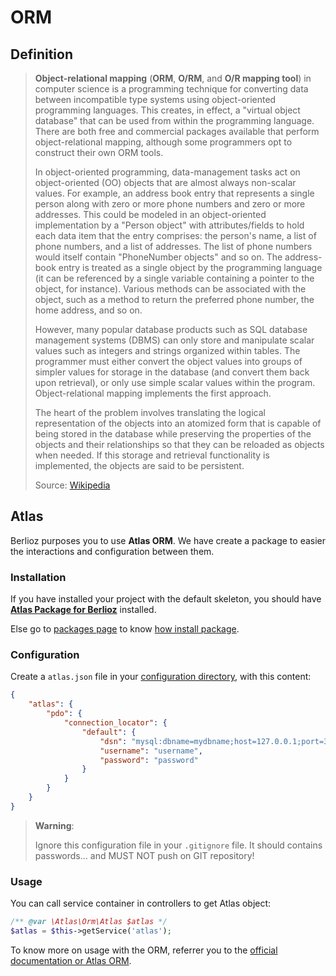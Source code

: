 # ORM

## Definition

> **Object-relational mapping** (**ORM**, **O/RM**, and **O/R mapping tool**) in computer science is a programming technique for converting data between incompatible type systems using object-oriented programming languages. This creates, in effect, a "virtual object database" that can be used from within the programming language. There are both free and commercial packages available that perform object-relational mapping, although some programmers opt to construct their own ORM tools.
>
> In object-oriented programming, data-management tasks act on object-oriented (OO) objects that are almost always non-scalar values. For example, an address book entry that represents a single person along with zero or more phone numbers and zero or more addresses. This could be modeled in an object-oriented implementation by a "Person object" with attributes/fields to hold each data item that the entry comprises: the person's name, a list of phone numbers, and a list of addresses. The list of phone numbers would itself contain "PhoneNumber objects" and so on. The address-book entry is treated as a single object by the programming language (it can be referenced by a single variable containing a pointer to the object, for instance). Various methods can be associated with the object, such as a method to return the preferred phone number, the home address, and so on.
>
> However, many popular database products such as SQL database management systems (DBMS) can only store and manipulate scalar values such as integers and strings organized within tables. The programmer must either convert the object values into groups of simpler values for storage in the database (and convert them back upon retrieval), or only use simple scalar values within the program. Object-relational mapping implements the first approach.
>
> The heart of the problem involves translating the logical representation of the objects into an atomized form that is capable of being stored in the database while preserving the properties of the objects and their relationships so that they can be reloaded as objects when needed. If this storage and retrieval functionality is implemented, the objects are said to be persistent.
>
> Source: [Wikipedia](https://en.wikipedia.org/wiki/Object-relational_mapping)

## Atlas

Berlioz purposes you to use **Atlas ORM**. We have create a package to easier the interactions and configuration between them.

### Installation

If you have installed your project with the default skeleton, you should have [**Atlas Package for Berlioz**](https://github.com/BerliozFramework/AtlasPackage) installed.

Else go to [packages page](./packages.md) to know [how install package](./packages.md).

### Configuration

Create a `atlas.json` file in your [configuration directory](../directories.md), with this content:

```json
{
    "atlas": {
        "pdo": {
            "connection_locator": {
                "default": {
                    "dsn": "mysql:dbname=mydbname;host=127.0.0.1;port=3306",
                    "username": "username",
                    "password": "password"
                }
            }
        }
    }
}
```

> **Warning**:
>
> Ignore this configuration file in your `.gitignore` file. It should contains passwords... and MUST NOT push on GIT repository!

### Usage

You can call service container in controllers to get Atlas object:

```php
/** @var \Atlas\Orm\Atlas $atlas */
$atlas = $this->getService('atlas');
```

To know more on usage with the ORM, referrer you to the [official documentation or Atlas ORM](http://atlasphp.io).